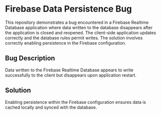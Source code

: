 # Firebase Data Persistence Bug

This repository demonstrates a bug encountered in a Firebase Realtime Database application where data written to the database disappears after the application is closed and reopened.  The client-side application updates correctly and the database rules permit writes.  The solution involves correctly enabling persistence in the Firebase configuration.

## Bug Description
Data written to the Firebase Realtime Database appears to write successfully to the client but disappears upon application restart.

## Solution
Enabling persistence within the Firebase configuration ensures data is cached locally and synced with the database.